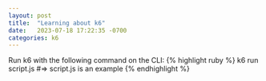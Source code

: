 ```yaml
---
layout: post
title:  "Learning about k6"
date:   2023-07-18 17:22:35 -0700
categories: k6
---
```

Run k6 with the following command on the CLI:
{% highlight ruby %}
k6 run script.js
#=> script.js is an example
{% endhighlight %}
